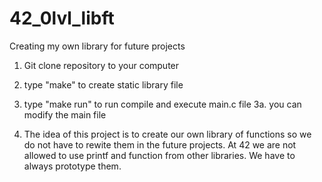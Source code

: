 # 42_0lvl_libft
Creating my own library for future projects

1. Git clone repository to your computer
2. type "make" to create static library file
3. type "make run" to run compile and execute main.c file
3a. you can modify the main file

1. The idea of this project is to create our own library of functions so we do not have to rewite them in the future projects.
At 42 we are not allowed to use printf and function from other libraries. We have to always prototype them.
